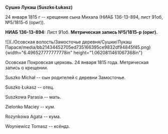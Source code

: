 **Сушко Лукаш (Suszko Łukasz)**

24 января 1815 г -- крещение сына Михала (НИАБ 136-13-894, лист 91об,
№5/1815-б (ориг)).

**НИАБ 136-13-894:** Лист 91об. **Метрическая запись №5/1815-р (ориг).**

![](./Осовская волость/Замосточье деревня/Сушки/Лукаш Парася/media/bb21434452705ed735166395ce9832df94845f45.png){width="6.496527777777778in"
height="1.0620811461067368in"}

Осовская Покровская церковь. 24 января 1815 года. Метрическая запись о
крещении.

Suszko Michał -- сын родителей с деревни Замосточье.

Suszko Łukasz -- отец.

Suszkowa Parasia -- мать.

Zielonko Maciey -- кум.

Rozynkowa Agata -- кума.

Woyniewicz Tomasz -- ксёндз.
